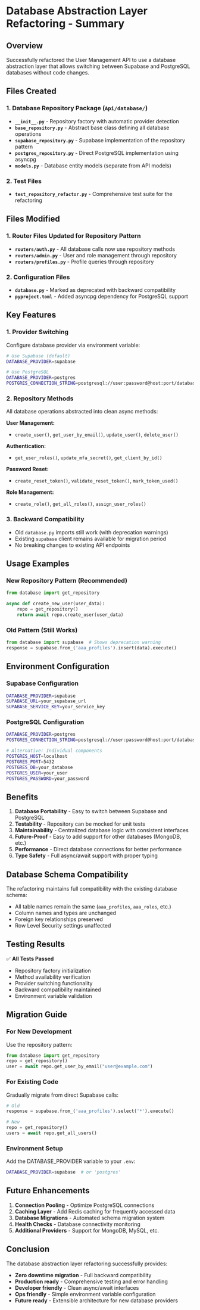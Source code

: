# Database Abstraction Layer Refactoring - Summary

## Overview
Successfully refactored the User Management API to use a database abstraction layer that allows switching between Supabase and PostgreSQL databases without code changes.

## Files Created

### 1. Database Repository Package (`Api/database/`)
- **`__init__.py`** - Repository factory with automatic provider detection
- **`base_repository.py`** - Abstract base class defining all database operations
- **`supabase_repository.py`** - Supabase implementation of the repository pattern
- **`postgres_repository.py`** - Direct PostgreSQL implementation using asyncpg
- **`models.py`** - Database entity models (separate from API models)

### 2. Test Files
- **`test_repository_refactor.py`** - Comprehensive test suite for the refactoring

## Files Modified

### 1. Router Files Updated for Repository Pattern
- **`routers/auth.py`** - All database calls now use repository methods
- **`routers/admin.py`** - User and role management through repository
- **`routers/profiles.py`** - Profile queries through repository

### 2. Configuration Files
- **`database.py`** - Marked as deprecated with backward compatibility
- **`pyproject.toml`** - Added asyncpg dependency for PostgreSQL support

## Key Features

### 1. Provider Switching
Configure database provider via environment variable:
```bash
# Use Supabase (default)
DATABASE_PROVIDER=supabase

# Use PostgreSQL
DATABASE_PROVIDER=postgres
POSTGRES_CONNECTION_STRING=postgresql://user:password@host:port/database
```

### 2. Repository Methods
All database operations abstracted into clean async methods:

**User Management:**
- `create_user()`, `get_user_by_email()`, `update_user()`, `delete_user()`

**Authentication:**
- `get_user_roles()`, `update_mfa_secret()`, `get_client_by_id()`

**Password Reset:**
- `create_reset_token()`, `validate_reset_token()`, `mark_token_used()`

**Role Management:**
- `create_role()`, `get_all_roles()`, `assign_user_roles()`

### 3. Backward Compatibility
- Old `database.py` imports still work (with deprecation warnings)
- Existing `supabase` client remains available for migration period
- No breaking changes to existing API endpoints

## Usage Examples

### New Repository Pattern (Recommended)
```python
from database import get_repository

async def create_new_user(user_data):
    repo = get_repository()
    return await repo.create_user(user_data)
```

### Old Pattern (Still Works)
```python
from database import supabase  # Shows deprecation warning
response = supabase.from_('aaa_profiles').insert(data).execute()
```

## Environment Configuration

### Supabase Configuration
```bash
DATABASE_PROVIDER=supabase
SUPABASE_URL=your_supabase_url
SUPABASE_SERVICE_KEY=your_service_key
```

### PostgreSQL Configuration
```bash
DATABASE_PROVIDER=postgres
POSTGRES_CONNECTION_STRING=postgresql://user:password@host:port/database

# Alternative: Individual components
POSTGRES_HOST=localhost
POSTGRES_PORT=5432
POSTGRES_DB=your_database
POSTGRES_USER=your_user
POSTGRES_PASSWORD=your_password
```

## Benefits

1. **Database Portability** - Easy to switch between Supabase and PostgreSQL
2. **Testability** - Repository can be mocked for unit tests
3. **Maintainability** - Centralized database logic with consistent interfaces
4. **Future-Proof** - Easy to add support for other databases (MongoDB, etc.)
5. **Performance** - Direct database connections for better performance
6. **Type Safety** - Full async/await support with proper typing

## Database Schema Compatibility

The refactoring maintains full compatibility with the existing database schema:
- All table names remain the same (`aaa_profiles`, `aaa_roles`, etc.)
- Column names and types are unchanged
- Foreign key relationships preserved
- Row Level Security settings unaffected

## Testing Results

✅ **All Tests Passed**
- Repository factory initialization
- Method availability verification
- Provider switching functionality
- Backward compatibility maintained
- Environment variable validation

## Migration Guide

### For New Development
Use the repository pattern:
```python
from database import get_repository
repo = get_repository()
user = await repo.get_user_by_email("user@example.com")
```

### For Existing Code
Gradually migrate from direct Supabase calls:
```python
# Old
response = supabase.from_('aaa_profiles').select('*').execute()

# New
repo = get_repository()
users = await repo.get_all_users()
```

### Environment Setup
Add the DATABASE_PROVIDER variable to your `.env`:
```bash
DATABASE_PROVIDER=supabase  # or 'postgres'
```

## Future Enhancements

1. **Connection Pooling** - Optimize PostgreSQL connections
2. **Caching Layer** - Add Redis caching for frequently accessed data
3. **Database Migrations** - Automated schema migration system
4. **Health Checks** - Database connectivity monitoring
5. **Additional Providers** - Support for MongoDB, MySQL, etc.

## Conclusion

The database abstraction layer refactoring successfully provides:
- **Zero downtime migration** - Full backward compatibility
- **Production ready** - Comprehensive testing and error handling  
- **Developer friendly** - Clean async/await interfaces
- **Ops friendly** - Simple environment variable configuration
- **Future ready** - Extensible architecture for new database providers